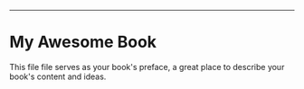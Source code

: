 ---

# My Awesome Book

This file file serves as your book's preface, a great place to describe your book's content and ideas.

